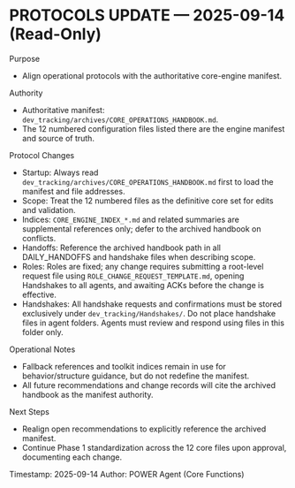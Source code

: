 # PROTOCOLS UPDATE — 2025-09-14 (Read-Only)

Purpose
- Align operational protocols with the authoritative core-engine manifest.

Authority
- Authoritative manifest: `dev_tracking/archives/CORE_OPERATIONS_HANDBOOK.md`.
- The 12 numbered configuration files listed there are the engine manifest and source of truth.

Protocol Changes
- Startup: Always read `dev_tracking/archives/CORE_OPERATIONS_HANDBOOK.md` first to load the manifest and file addresses.
- Scope: Treat the 12 numbered files as the definitive core set for edits and validation.
- Indices: `CORE_ENGINE_INDEX_*.md` and related summaries are supplemental references only; defer to the archived handbook on conflicts.
- Handoffs: Reference the archived handbook path in all DAILY_HANDOFFS and handshake files when describing scope.
- Roles: Roles are fixed; any change requires submitting a root-level request file using `ROLE_CHANGE_REQUEST_TEMPLATE.md`, opening Handshakes to all agents, and awaiting ACKs before the change is effective.
 - Handshakes: All handshake requests and confirmations must be stored exclusively under `dev_tracking/Handshakes/`. Do not place handshake files in agent folders. Agents must review and respond using files in this folder only.

Operational Notes
- Fallback references and toolkit indices remain in use for behavior/structure guidance, but do not redefine the manifest.
- All future recommendations and change records will cite the archived handbook as the manifest authority.

Next Steps
- Realign open recommendations to explicitly reference the archived manifest.
- Continue Phase 1 standardization across the 12 core files upon approval, documenting each change.

Timestamp: 2025-09-14
Author: POWER Agent (Core Functions)
